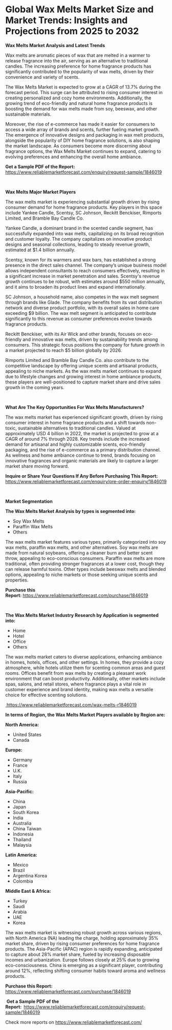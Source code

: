 <p><h1>Global Wax Melts Market Size and Market Trends: Insights and Projections from 2025 to 2032</h1></p><p><strong>Wax Melts Market Analysis and Latest Trends</strong></p>
<p><p>Wax melts are aromatic pieces of wax that are melted in a warmer to release fragrance into the air, serving as an alternative to traditional candles. The increasing preference for home fragrance products has significantly contributed to the popularity of wax melts, driven by their convenience and variety of scents.</p><p>The Wax Melts Market is expected to grow at a CAGR of 13.7% during the forecast period. This surge can be attributed to rising consumer interest in creating personalized and cozy home environments. Additionally, the growing trend of eco-friendly and natural home fragrance products is boosting the demand for wax melts made from soy, beeswax, and other sustainable materials. </p><p>Moreover, the rise of e-commerce has made it easier for consumers to access a wide array of brands and scents, further fueling market growth. The emergence of innovative designs and packaging in wax melt products, alongside the popularity of DIY home fragrance solutions, is also shaping the market landscape. As consumers become more discerning about fragrance options, the Wax Melts Market continues to expand, catering to evolving preferences and enhancing the overall home ambiance.</p></p>
<p><strong>Get a Sample PDF of the Report:&nbsp;</strong> <a href="https://www.reliablemarketforecast.com/enquiry/request-sample/1846019?utm_campaign=3538&utm_medium=2&utm_source=Github&utm_content=ia&utm_term=02042025&utm_id=wax-melts">https://www.reliablemarketforecast.com/enquiry/request-sample/1846019</a></p>
<p>&nbsp;</p>
<p><strong>Wax Melts Major Market Players</strong></p>
<p><p>The wax melts market is experiencing substantial growth driven by rising consumer demand for home fragrance products. Key players in this space include Yankee Candle, Scentsy, SC Johnson, Reckitt Benckiser, Rimports Limited, and Bramble Bay Candle Co.</p><p>Yankee Candle, a dominant brand in the scented candle segment, has successfully expanded into wax melts, capitalizing on its broad recognition and customer loyalty. The company capitalizes on innovative product designs and seasonal collections, leading to steady revenue growth, estimated at $1.4 billion annually. </p><p>Scentsy, known for its warmers and wax bars, has established a strong presence in the direct sales channel. The company’s unique business model allows independent consultants to reach consumers effectively, resulting in a significant increase in market penetration and sales. Scentsy's revenue growth continues to be robust, with estimates around $550 million annually, and it aims to broaden its product lines and expand internationally.</p><p>SC Johnson, a household name, also competes in the wax melt segment through brands like Glade. The company benefits from its vast distribution network and diverse product portfolio, with its overall sales in home care exceeding $9 billion. The wax melt segment is anticipated to contribute significantly to this revenue as consumer preferences evolve towards fragrance products.</p><p>Reckitt Benckiser, with its Air Wick and other brands, focuses on eco-friendly and innovative wax melts, driven by sustainability trends among consumers. This strategic focus positions the company for future growth in a market projected to reach $5 billion globally by 2026.</p><p>Rimports Limited and Bramble Bay Candle Co. also contribute to the competitive landscape by offering unique scents and artisanal products, appealing to niche markets. As the wax melts market continues to expand due to lifestyle changes and growing interest in home ambiance products, these players are well-positioned to capture market share and drive sales growth in the coming years.</p></p>
<p>&nbsp;</p>
<p><strong>What Are The Key Opportunities For Wax Melts Manufacturers?</strong></p>
<p><p>The wax melts market has experienced significant growth, driven by rising consumer interest in home fragrance products and a shift towards non-toxic, sustainable alternatives to traditional candles. Valued at approximately USD 4 billion in 2022, the market is projected to grow at a CAGR of around 7% through 2028. Key trends include the increased demand for artisanal and highly customizable scents, eco-friendly packaging, and the rise of e-commerce as a primary distribution channel. As wellness and home ambiance continue to trend, brands focusing on innovative fragrances and organic materials are likely to capture a larger market share moving forward.</p></p>
<p><strong>Inquire or Share Your Questions If Any Before Purchasing This Report:</strong> <a href="https://www.reliablemarketforecast.com/enquiry/pre-order-enquiry/1846019?utm_campaign=3538&utm_medium=2&utm_source=Github&utm_content=ia&utm_term=02042025&utm_id=wax-melts">https://www.reliablemarketforecast.com/enquiry/pre-order-enquiry/1846019</a></p>
<p>&nbsp;</p>
<p><strong>Market Segmentation</strong></p>
<p><strong>The Wax Melts Market Analysis by types is segmented into:</strong></p>
<p><ul><li>Soy Wax Melts</li><li>Paraffin Wax Melts</li><li>Others</li></ul></p>
<p><p>The wax melts market features various types, primarily categorized into soy wax melts, paraffin wax melts, and other alternatives. Soy wax melts are made from natural soybeans, offering a cleaner burn and better scent throw, appealing to eco-conscious consumers. Paraffin wax melts are more traditional, often providing stronger fragrances at a lower cost, though they can release harmful toxins. Other types include beeswax melts and blended options, appealing to niche markets or those seeking unique scents and properties.</p></p>
<p><strong>Purchase this Report:&nbsp;</strong><a href="https://www.reliablemarketforecast.com/purchase/1846019?utm_campaign=3538&utm_medium=2&utm_source=Github&utm_content=ia&utm_term=02042025&utm_id=wax-melts">https://www.reliablemarketforecast.com/purchase/1846019</a></p>
<p>&nbsp;</p>
<p><strong>The Wax Melts Market Industry Research by Application is segmented into:</strong></p>
<p><ul><li>Home</li><li>Hotel</li><li>Office</li><li>Others</li></ul></p>
<p><p>The wax melts market caters to diverse applications, enhancing ambiance in homes, hotels, offices, and other settings. In homes, they provide a cozy atmosphere, while hotels utilize them for scenting common areas and guest rooms. Offices benefit from wax melts by creating a pleasant work environment that can boost productivity. Additionally, other markets include spas, salons, and retail stores, where fragrance plays a vital role in customer experience and brand identity, making wax melts a versatile choice for effective scenting solutions.</p></p>
<p><a href="https://www.reliablemarketforecast.com/wax-melts-r1846019?utm_campaign=3538&utm_medium=2&utm_source=Github&utm_content=ia&utm_term=02042025&utm_id=wax-melts">&nbsp;https://www.reliablemarketforecast.com/wax-melts-r1846019</a></p>
<p><strong>In terms of Region, the Wax Melts Market Players available by Region are:</strong></p>
<p>
    <p> <strong> North America: </strong>
        <ul>
            <li>United States</li>
            <li>Canada</li>
        </ul>
        </p> 
    <p> <strong> Europe: </strong>
        <ul>
            <li>Germany</li>
            <li>France</li>
            <li>U.K.</li>
            <li>Italy</li>
            <li>Russia</li>
        </ul>
        </p> 
    <p> <strong> Asia-Pacific: </strong>
        <ul>
            <li>China</li>
            <li>Japan</li>
            <li>South Korea</li>
            <li>India</li>
            <li>Australia</li>
            <li>China Taiwan</li>
            <li>Indonesia</li>
            <li>Thailand</li>
            <li>Malaysia</li>
        </ul>
        </p> 
    <p> <strong> Latin America: </strong>
        <ul>
            <li>Mexico</li>
            <li>Brazil</li>
            <li>Argentina Korea</li>
            <li>Colombia</li>
        </ul>
        </p> 
    <p> <strong> Middle East & Africa: </strong>
        <ul>
            <li>Turkey</li>
            <li>Saudi</li>
            <li>Arabia</li>
            <li>UAE</li>
            <li>Korea</li>
        </ul>
    </p>
    </p>
<p><p>The wax melts market is witnessing robust growth across various regions, with North America (NA) leading the charge, holding approximately 35% market share, driven by rising consumer preferences for home fragrance products. The Asia-Pacific (APAC) region is rapidly expanding, anticipated to capture about 28% market share, fueled by increasing disposable incomes and urbanization. Europe follows closely at 25% due to growing eco-consciousness. China is emerging as a significant player, contributing around 12%, reflecting shifting consumer habits toward aroma and wellness products.</p></p>
<p><strong>Purchase this Report: </strong><a href="https://www.reliablemarketforecast.com/purchase/1846019?utm_campaign=3538&utm_medium=2&utm_source=Github&utm_content=ia&utm_term=02042025&utm_id=wax-melts">https://www.reliablemarketforecast.com/purchase/1846019</a></p>
<p>&nbsp;<strong>Get a Sample PDF of the Report:&nbsp;&nbsp;</strong><a href="https://www.reliablemarketforecast.com/enquiry/request-sample/1846019?utm_campaign=3538&utm_medium=2&utm_source=Github&utm_content=ia&utm_term=02042025&utm_id=wax-melts">https://www.reliablemarketforecast.com/enquiry/request-sample/1846019</a></p>
<p><strong></strong></p>
<p>Check more reports on <a href="https://www.reliablemarketforecast.com/?utm_campaign=3538&utm_medium=2&utm_source=Github&utm_content=ia&utm_term=02042025&utm_id=wax-melts">https://www.reliablemarketforecast.com/</a></p>